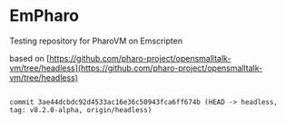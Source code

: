 # EmPharo
Testing repository for PharoVM on Emscripten

based on [https://github.com/pharo-project/opensmalltalk-vm/tree/headless](https://github.com/pharo-project/opensmalltalk-vm/tree/headless)
```

commit 3ae44dcbdc92d4533ac16e36c50943fca6ff674b (HEAD -> headless, tag: v8.2.0-alpha, origin/headless)
```